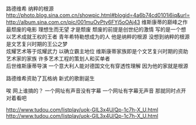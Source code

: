 路德维希 纳粹的根源
http://photo.blog.sina.com.cn/showpic.html#blogid=4a6b74cd0101i6iq&url=http://album.sina.com.cn/pic/001muOvPty6FYj5oOAj43
维斯康蒂的巅峰之作
最颓废的电影  理想生而无望 才是颓废  颓废的前提是创世纪的激情
写的是一个想以艺术成就王权的王者
青年希特勒想成为的人  他是纳粹的根源
没想到纳粹的根源  是文艺复兴时期的王公之梦   
炫耀艺术等于炫耀武力  以确立霸主地位
维斯康蒂家族即是个文艺复兴时期的资助艺术家的家族 
许多艺术工程的策划人和买单者        
后世维斯康蒂导演  一个意大利人能对德国文化有穿透性理解   因为他的家就是根源
 
路德维希资助了瓦格纳  新式的歌剧诞生
 
唉   网上谁搞的？
一个网址有声音没有字幕   一个网址有字幕无声音
那就同时点开   对着看吧
 
http://www.tudou.com/listplay/uok-GIL3x4U/Qp-1c7h-X_U.html
http://www.tudou.com/listplay/uok-GIL3x4U/Qp-1c7h-X_U.html
 
 
 
 
 
 
 
 
  
